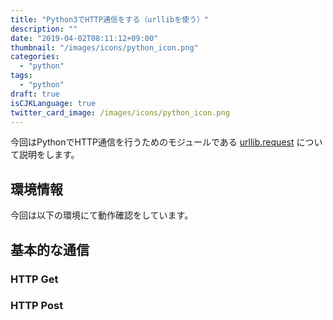 ```yaml
---
title: "Python3でHTTP通信をする（urllibを使う）"
description: ""
date: "2019-04-02T08:11:12+09:00"
thumbnail: "/images/icons/python_icon.png"
categories:
  - "python"
tags:
  - "python"
draft: true
isCJKLanguage: true
twitter_card_image: /images/icons/python_icon.png
---
```


今回はPythonでHTTP通信を行うためのモジュールである [urllib.request](https://docs.python.org/ja/3/library/urllib.request.html) について説明をします。

## 環境情報

今回は以下の環境にて動作確認をしています。

## 基本的な通信

### HTTP Get


### HTTP Post

